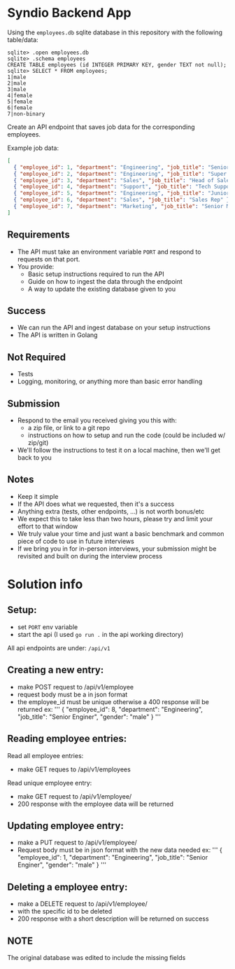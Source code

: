 # Syndio Backend App

Using the `employees.db` sqlite database in this repository with the following table/data:

```
sqlite> .open employees.db
sqlite> .schema employees
CREATE TABLE employees (id INTEGER PRIMARY KEY, gender TEXT not null);
sqlite> SELECT * FROM employees;
1|male
2|male
3|male
4|female
5|female
6|female
7|non-binary
```

Create an API endpoint that saves job data for the corresponding employees.

Example job data:

```json
[
  { "employee_id": 1, "department": "Engineering", "job_title": "Senior Enginer" },
  { "employee_id": 2, "department": "Engineering", "job_title": "Super Senior Enginer" },
  { "employee_id": 3, "department": "Sales", "job_title": "Head of Sales"},
  { "employee_id": 4, "department": "Support", "job_title": "Tech Support" },
  { "employee_id": 5, "department": "Engineering", "job_title": "Junior Enginer" },
  { "employee_id": 6, "department": "Sales", "job_title": "Sales Rep" },
  { "employee_id": 7, "department": "Marketing", "job_title": "Senior Marketer" }
]
```

## Requirements

- The API must take an environment variable `PORT` and respond to requests on that port.
- You provide:
  - Basic setup instructions required to run the API
  - Guide on how to ingest the data through the endpoint
  - A way to update the existing database given to you

## Success

- We can run the API and ingest database on your setup instructions
- The API is written in Golang

## Not Required

- Tests
- Logging, monitoring, or anything more than basic error handling

## Submission

- Respond to the email you received giving you this with:
  - a zip file, or link to a git repo
  - instructions on how to setup and run the code (could be included w/ zip/git)
- We'll follow the instructions to test it on a local machine, then we'll get back to you

## Notes

- Keep it simple
- If the API does what we requested, then it's a success
- Anything extra (tests, other endpoints, ...) is not worth bonus/etc
- We expect this to take less than two hours, please try and limit your effort to that window
- We truly value your time and just want a basic benchmark and common piece of code to use in future interviews
- If we bring you in for in-person interviews, your submission might be revisited and built on during the interview process


# Solution info
## Setup:
- set `PORT` env variable
- start the api (I used `go run .` in the api working directory)

All api endpoints are under: `/api/v1`

## Creating a new entry:
- make POST request to /api/v1/employee
- request body must be a in json format
- the employee_id must be unique otherwise a 400 response will be returned
ex:
'''
{
    "employee_id": 8,
    "department": "Engineering",
    "job_title": "Senior Enginer",
    "gender": "male"
}
'''

## Reading employee entries:
Read all employee entries:
- make GET reques to /api/v1/employees

Read unique employee entry:
- make GET request to /api/v1/employee/<id>
- 200 response with the employee data will be returned

## Updating employee entry:
- make a PUT request to /api/v1/employee/<id>
- Request body must be in json format with the new data needed
ex:
'''
{
    "employee_id": 1,
    "department": "Engineering",
    "job_title": "Senior Enginer",
    "gender": "male"
}
'''

## Deleting a employee entry:
- make a DELETE request to /api/v1/employee/<id>
- with the specific id to be deleted
- 200 response with a short description will be returned on success

## NOTE
The original database was edited to include the missing fields
